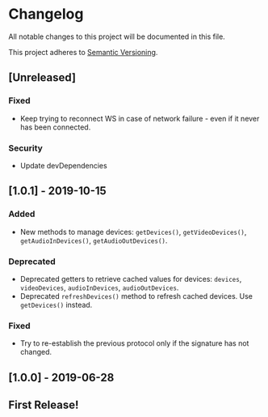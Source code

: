 # Changelog
All notable changes to this project will be documented in this file.

This project adheres to [Semantic Versioning](https://semver.org/spec/v2.0.0.html).

## [Unreleased]
### Fixed
- Keep trying to reconnect WS in case of network failure - even if it never has been connected.

### Security
- Update devDependencies

## [1.0.1] - 2019-10-15
### Added
- New methods to manage devices: `getDevices()`, `getVideoDevices()`, `getAudioInDevices()`, `getAudioOutDevices()`.
### Deprecated
- Deprecated getters to retrieve cached values for devices: `devices`, `videoDevices`, `audioInDevices`, `audioOutDevices`.
- Deprecated `refreshDevices()` method to refresh cached devices. Use `getDevices()` instead.
### Fixed
- Try to re-establish the previous protocol only if the signature has not changed.

## [1.0.0] - 2019-06-28
## First Release!

<!---
### Added
### Changed
### Removed
### Fixed
### Security
-->
